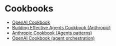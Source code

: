 # Cookbooks

- [OpenAI Cookbook](https://github.com/openai/openai-cookbook/tree/main)
- [Building Effective Agents Cookbook (Anthropic)](https://www.anthropic.com/engineering/building-effective-agents)
- [Anthropic Cookbook (Agents patterns)](https://github.com/anthropics/anthropic-cookbook/tree/main/patterns/agents)
- [OpenAI Cookbook (agent orchestration)](https://cookbook.openai.com/examples/orchestrating_agents)
